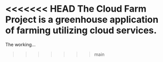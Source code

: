 <<<<<<< HEAD
The Cloud Farm Project is a greenhouse application of farming utilizing cloud services.
=======
The working...
>>>>>>> main
